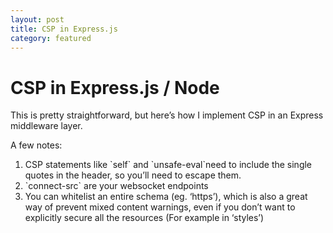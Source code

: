 ```yaml
---
layout: post
title: CSP in Express.js
category: featured
---
```


CSP in Express.js / Node
========================

This is pretty straightforward, but here’s how I implement CSP in an Express middleware layer.

A few notes:

1.  CSP statements like \`self\` and \`unsafe-eval\`need to include the single quotes in the header, so you’ll need to escape them.
2.  \`connect-src\` are your websocket endpoints
3.  You can whitelist an entire schema (eg. ‘https’), which is also a great way of prevent mixed content warnings, even if you don’t want to explicitly secure all the resources (For example in ‘styles’)
